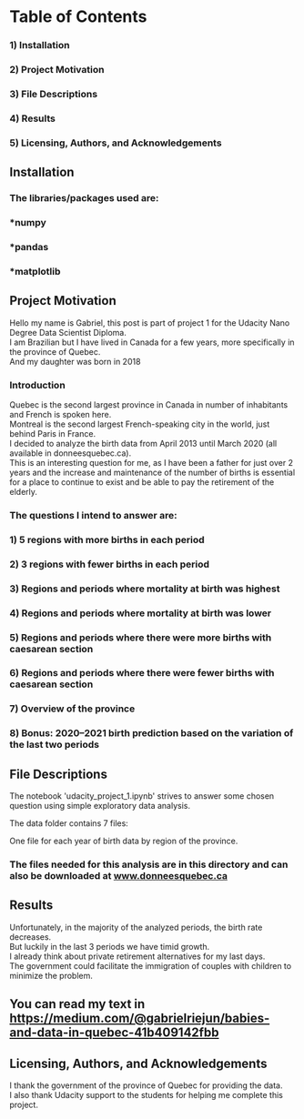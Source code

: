 # Table of Contents

### 1) Installation
### 2) Project Motivation
### 3) File Descriptions
### 4) Results
### 5) Licensing, Authors, and Acknowledgements


## Installation

### The libraries/packages used are:

### *numpy
### *pandas
### *matplotlib

## Project Motivation

Hello my name is Gabriel, this post is part of project 1 for the Udacity Nano Degree Data Scientist Diploma.<br>
I am Brazilian but I have lived in Canada for a few years, more specifically in the province of Quebec.<br>
And my daughter was born in 2018<br>

### Introduction
Quebec is the second largest province in Canada in number of inhabitants and French is spoken here.<br>
Montreal is the second largest French-speaking city in the world, just behind Paris in France.<br>
I decided to analyze the birth data from April 2013 until March 2020 (all available in donneesquebec.ca).<br>
This is an interesting question for me, as I have been a father for just over 2 years and the increase and maintenance of the number of births is essential for a place to continue to exist and be able to pay the retirement of the elderly.

### The questions I intend to answer are:<br>

### 1) 5 regions with more births in each period<br>
### 2) 3 regions with fewer births in each period<br>
### 3) Regions and periods where mortality at birth was highest<br>
### 4) Regions and periods where mortality at birth was lower<br>
### 5) Regions and periods where there were more births with caesarean section<br>
### 6) Regions and periods where there were fewer births with caesarean section<br>
### 7) Overview of the province<br>
### 8) Bonus: 2020–2021 birth prediction based on the variation of the last two periods<br>


## File Descriptions

The notebook 'udacity_project_1.ipynb' strives to answer some chosen question using simple exploratory data analysis.

The data folder contains 7 files:

One file for each year of birth data by region of the province.

### The files needed for this analysis are in this directory and can also be downloaded at www.donneesquebec.ca<br>

## Results

Unfortunately, in the majority of the analyzed periods, the birth rate decreases.<br>
But luckily in the last 3 periods we have timid growth.<br>
I already think about private retirement alternatives for my last days.<br>
The government could facilitate the immigration of couples with children to minimize the problem.<br>

## You can read my text in https://medium.com/@gabrielriejun/babies-and-data-in-quebec-41b409142fbb


## Licensing, Authors, and Acknowledgements

 I thank the government of the province of Quebec for providing the data.<br>
 I also thank Udacity support to the students for helping me complete this project.<br>

